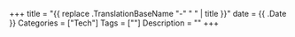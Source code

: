 +++
title = "{{ replace .TranslationBaseName "-" " " | title }}"
date = {{ .Date }}
Categories = ["Tech"]
Tags = [""]
Description = ""
+++

